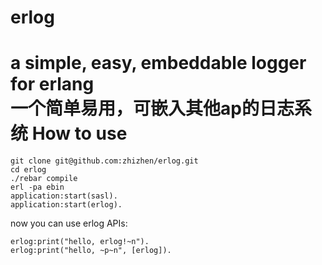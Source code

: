 erlog
=====
a simple, easy, embeddable logger for erlang  
一个简单易用，可嵌入其他ap的日志系统
How to use
=====

    git clone git@github.com:zhizhen/erlog.git
    cd erlog
    ./rebar compile 
    erl -pa ebin
    application:start(sasl).
    application:start(erlog).

now you can use erlog APIs:
    
    erlog:print("hello, erlog!~n").
    erlog:print("hello, ~p~n", [erlog]).
